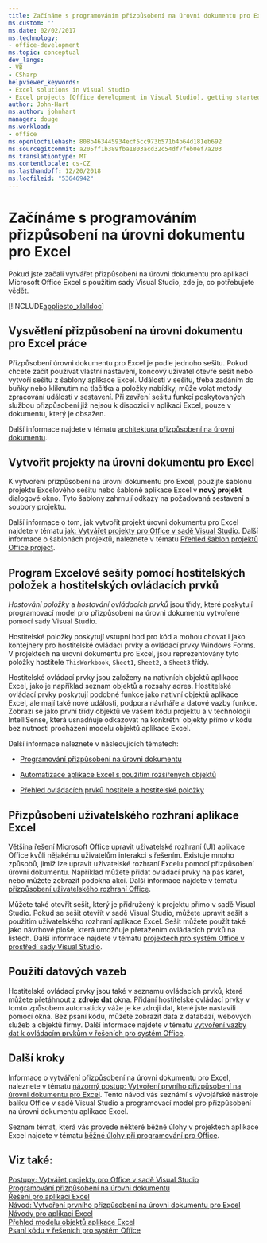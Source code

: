 ```yaml
---
title: Začínáme s programováním přizpůsobení na úrovni dokumentu pro Excel
ms.custom: ''
ms.date: 02/02/2017
ms.technology:
- office-development
ms.topic: conceptual
dev_langs:
- VB
- CSharp
helpviewer_keywords:
- Excel solutions in Visual Studio
- Excel projects [Office development in Visual Studio], getting started
author: John-Hart
ms.author: johnhart
manager: douge
ms.workload:
- office
ms.openlocfilehash: 808b463445934ecf5cc973b571b4b64d181eb692
ms.sourcegitcommit: a205ff1b389fba1803acd32c54df7feb0ef7a203
ms.translationtype: MT
ms.contentlocale: cs-CZ
ms.lasthandoff: 12/20/2018
ms.locfileid: "53646942"
---
```

# <a name="get-started-programming-document-level-customizations-for-excel"></a>Začínáme s programováním přizpůsobení na úrovni dokumentu pro Excel
  Pokud jste začali vytvářet přizpůsobení na úrovni dokumentu pro aplikaci Microsoft Office Excel s použitím sady Visual Studio, zde je, co potřebujete vědět.  
  
 [!INCLUDE[appliesto_xlalldoc](../vsto/includes/appliesto-xlalldoc-md.md)]  
  
## <a name="understand-how-document-level-customizations-for-excel-work"></a>Vysvětlení přizpůsobení na úrovni dokumentu pro Excel práce  
 Přizpůsobení úrovni dokumentu pro Excel je podle jednoho sešitu. Pokud chcete začít používat vlastní nastavení, koncový uživatel otevře sešit nebo vytvoří sešitu z šablony aplikace Excel. Události v sešitu, třeba zadáním do buňky nebo kliknutím na tlačítka a položky nabídky, může volat metody zpracování událostí v sestavení. Při zavření sešitu funkcí poskytovaných službou přizpůsobení již nejsou k dispozici v aplikaci Excel, pouze v dokumentu, který je obsažen.  
  
 Další informace najdete v tématu [architektura přizpůsobení na úrovni dokumentu](../vsto/architecture-of-document-level-customizations.md).  
  
## <a name="create-document-level-projects-for-excel"></a>Vytvořit projekty na úrovni dokumentu pro Excel  
 K vytvoření přizpůsobení na úrovni dokumentu pro Excel, použijte šablonu projektu Excelového sešitu nebo šabloně aplikace Excel v **nový projekt** dialogové okno. Tyto šablony zahrnují odkazy na požadovaná sestavení a soubory projektu.  
  
 Další informace o tom, jak vytvořit projekt úrovni dokumentu pro Excel najdete v tématu [jak: Vytvářet projekty pro Office v sadě Visual Studio](../vsto/how-to-create-office-projects-in-visual-studio.md). Další informace o šablonách projektů, naleznete v tématu [Přehled šablon projektů Office project](../vsto/office-project-templates-overview.md).  
  
## <a name="program-excel-workbooks-by-using-host-items-and-host-controls"></a>Program Excelové sešity pomocí hostitelských položek a hostitelských ovládacích prvků  
 *Hostování položky* a *hostování ovládacích prvků* jsou třídy, které poskytují programovací model pro přizpůsobení na úrovni dokumentu vytvořené pomocí sady Visual Studio.  
  
 Hostitelské položky poskytují vstupní bod pro kód a mohou chovat i jako kontejnery pro hostitelské ovládací prvky a ovládací prvky Windows Forms. V projektech na úrovni dokumentu pro Excel, jsou reprezentovány tyto položky hostitele `ThisWorkbook`, `Sheet1`, `Sheet2`, a `Sheet3` třídy.  
  
 Hostitelské ovládací prvky jsou založeny na nativních objektů aplikace Excel, jako je například seznam objektů a rozsahy adres. Hostitelské ovládací prvky poskytují podobné funkce jako nativní objektů aplikace Excel, ale mají také nové události, podpora návrháře a datové vazby funkce. Zobrazí se jako první třídy objektů ve vašem kódu projektu a v technologii IntelliSense, která usnadňuje odkazovat na konkrétní objekty přímo v kódu bez nutnosti procházení modelu objektů aplikace Excel.  
  
 Další informace naleznete v následujících tématech:  
  
-   [Programování přizpůsobení na úrovni dokumentu](../vsto/programming-document-level-customizations.md)  
  
-   [Automatizace aplikace Excel s použitím rozšířených objektů](../vsto/automating-excel-by-using-extended-objects.md)  
  
-   [Přehled ovládacích prvků hostitele a hostitelské položky](../vsto/host-items-and-host-controls-overview.md)  
  
## <a name="customize-the-user-interface-of-excel"></a>Přizpůsobení uživatelského rozhraní aplikace Excel  
 Většina řešení Microsoft Office upravit uživatelské rozhraní (UI) aplikace Office kvůli nějakému uživatelům interakci s řešením. Existuje mnoho způsobů, jimiž lze upravit uživatelské rozhraní Excelu pomocí přizpůsobení úrovni dokumentu. Například můžete přidat ovládací prvky na pás karet, nebo můžete zobrazit podokna akcí. Další informace najdete v tématu [přizpůsobení uživatelského rozhraní Office](../vsto/office-ui-customization.md).  
  
 Můžete také otevřít sešit, který je přidružený k projektu přímo v sadě Visual Studio. Pokud se sešit otevřít v sadě Visual Studio, můžete upravit sešit s použitím uživatelského rozhraní aplikace Excel. Sešit můžete použít také jako návrhové ploše, která umožňuje přetažením ovládacích prvků na listech. Další informace najdete v tématu [projektech pro systém Office v prostředí sady Visual Studio](../vsto/office-projects-in-the-visual-studio-environment.md).  
  
## <a name="use-data-binding"></a>Použití datových vazeb  
 Hostitelské ovládací prvky jsou také v seznamu ovládacích prvků, které můžete přetáhnout z **zdroje dat** okna. Přidání hostitelské ovládací prvky v tomto způsobem automaticky váže je ke zdroji dat, které jste nastavili pomocí okna. Bez psaní kódu, můžete zobrazit data z databází, webových služeb a objektů firmy. Další informace najdete v tématu [vytvoření vazby dat k ovládacím prvkům v řešeních pro systém Office](../vsto/binding-data-to-controls-in-office-solutions.md).  
  
## <a name="next-steps"></a>Další kroky  
 Informace o vytváření přizpůsobení na úrovni dokumentu pro Excel, naleznete v tématu [názorný postup: Vytvoření prvního přizpůsobení na úrovni dokumentu pro Excel](../vsto/walkthrough-creating-your-first-document-level-customization-for-excel.md). Tento návod vás seznámí s vývojářské nástroje balíku Office v sadě Visual Studio a programovací model pro přizpůsobení na úrovni dokumentu aplikace Excel.  
  
 Seznam témat, která vás provede některé běžné úlohy v projektech aplikace Excel najdete v tématu [běžné úlohy při programování pro Office](../vsto/common-tasks-in-office-programming.md).  
  
## <a name="see-also"></a>Viz také:  
 [Postupy: Vytvářet projekty pro Office v sadě Visual Studio](../vsto/how-to-create-office-projects-in-visual-studio.md)   
 [Programování přizpůsobení na úrovni dokumentu](../vsto/programming-document-level-customizations.md)   
 [Řešení pro aplikaci Excel](../vsto/excel-solutions.md)   
 [Návod: Vytvoření prvního přizpůsobení na úrovni dokumentu pro Excel](../vsto/walkthrough-creating-your-first-document-level-customization-for-excel.md)   
 [Návody pro aplikaci Excel](../vsto/walkthroughs-using-excel.md)   
 [Přehled modelu objektů aplikace Excel](../vsto/excel-object-model-overview.md)   
 [Psaní kódu v řešeních pro systém Office](../vsto/writing-code-in-office-solutions.md)  
  
  